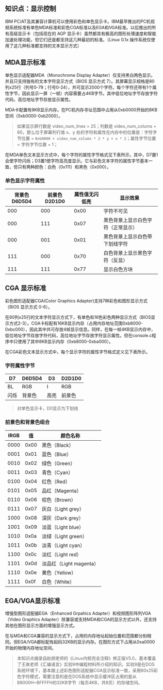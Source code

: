 知识点：显示控制
---

IBM PC/AT及其兼容计算机可以使用彩色和单色显示卡。IBM最早推出的PC机视频系统标准有单色MDA标准和彩色CGA标准以及EGA和VGA标准。以后推出的所有高级显示卡（包括现在的 AGP 显示卡）虽然都具有极高的图形处理速度和智能加速处理功能，但它们还是都支持这几种最初的标准。（Linux 0.1x 操作系统仅使用了这几种标准都支持的文本显示方式）

## MDA显示标准

单色显示适配器MDA（Monochrome Display Adapter）仅支持黑白两色显示。并且只支持独有的文本字符显示方式（BIOS 显示方式 7）。其屏幕显示规格是80列x25行（列号0-79；行号0-24），共可显示2000个字符。每个字符还带有1个属性字节，因此显示一屏（一帧）内容需要占4KB字节。其中低位地址字节存放字符代码，高位地址字节存放显示属性。

MDA卡配置有8KB显示内存。在PC机内存寻址范围中占用从0xb0000开始的8KB空间（0xb0000-0xb2000）。
> 如果显示屏行数是 video_num_lines = 25；列数是 video_num_colums = 80，那么位于屏幕列行值 x、y 处的字符和属性在内存中的位置是：字符字节位置 = `0xb0000 + video_num_colums * 2 * y + x * 2`；属性字节位置 = 字符字节位置 + 1；

在MDA单色文本显示方式中，每个字符的属性字节格式见下表所示。其中，D7置1会使字符闪烁；D3置1使字符高亮度显示。它与彩色文本字符的属性字节基本一致，但只有两种颜色：白色（0x111）和黑色（0x000）。

### 单色显示字符属性

| 背景色D6D5D4| 前景色D2D1D0| 属性值无闪低亮| 显示效果 |
| --- | --- | ---- | --- | 
| 000 | 000 | 0x00 | 字符不可见 |
| 000 | 111 | 0x07 | 黑色背景上显示白色字符（正常显示） |
| 000 | 001 | 0x01 | 黑色背景上显示白色带下划线字符  |
| 111 | 000 | 0x70 | 白色背景上显示黑色字符（反显） |
| 111 | 111 | 0x77 | 显示白色方块 |


## CGA 显示标准
彩色图形适配器CGA(Color Graphics Adapter)支持7种彩色和图形显示方式（BIOS 显示方式 0-6）。

在80列x25行的文本字符显示方式下，有单色和16色彩色两种显示方式（BIOS显示方式2-3）。CGA卡标配有16KB显示内存（占用内存地址范围0xb8000-0xbc000），因此其中共可存放4帧显示信息。同样，在每一帧4KB显示内存中，低位地址字节存放字符代码，高位地址字节存放字符显示属性。但在console.c程序中只使用了其中8KB显示内存（0xb8000-0xba000）。

在CGA彩色文本显示方式中，每个显示字符的属性字节格式定义见下表所示。

### 字符属性字节
| D7 | D6D5D4 | D3 | D2D1D0 |
| -- | ------ | -- | ------ |
| BL | RGB    | I  | RGB |
| 闪烁 |背景色 | 高亮 |前景色 |

> 对单色显示卡，D0显示为下划线

### 前景色和背景色组合
| IRGB | 值 | 颜色名称 |
| ---- | -- | ---- |
| 0000 | 0x00 | 黑色（Black） |
| 0001 | 0x01 | 蓝色（Blue） |
| 0010 | 0x02 | 绿色（Green） |
| 0011 | 0x03 | 青色（Cyan） |
| 0100 | 0x04 | 红色（Red） |
| 0101 | 0x05 | 品红（Magenta） |
| 0110 | 0x06 | 棕色（Brown） |
| 0111 | 0x07 | 灰白（Light grey） |
| 1000 | 0x08 | 深灰（Dark grey）|
| 1001 | 0x09 | 淡蓝（Light blue） |
| 1010 | 0x0a | 淡绿（Light green） |
| 1011 | 0x0b | 淡青（Light cyan） |
| 1100 | 0x0c | 淡红（Light red） |
| 1101 | 0x0d | 淡品红（Light magenta） |
| 1110 | 0x0e | 黄色（Yellow） |
| 1111 | 0x0f | 白色（White） |


## EGA/VGA显示标准
增强型图形适配器EGA（Enhanced Grpahics Adapter）和视频图形阵列VGA（Video Graphics Adapter）除兼容或支持MDA和CGA的显示方式以外，还支持其他在图形显示方面的增强显示方式。

在与MDA和CGA兼容的显示方式下，占用的内存地址起始位置和范围都分别相同。但EGA/VGA都标配有起码32KB的显示内存。在图形方式下占用从0xa0000开始的物理内存地址空间。

> 本知识点摘录自赵炯老师的《Linux内核完全注释》修正版V5.0，基本覆盖了王爽老师《汇编语言》实验9中编程材料所介绍的知识。实验9是在DOS系统环境下，基本跟上述彩色图形适配器CGA显示标准一致，采用80x25彩色字符模式，需要注意的是在DOS系统中显示缓冲区占用的是从B8000H~BFFFFH的32KB字节（每页4KB，共8页）的存储空间。